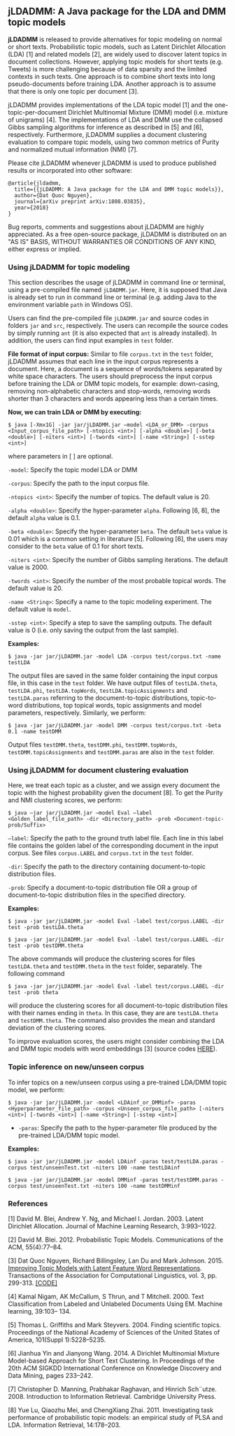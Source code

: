 ## jLDADMM: A Java package for the LDA and DMM topic models 

**jLDADMM** is released to provide alternatives for topic modeling on normal or short texts. Probabilistic topic models, such as Latent Dirichlet Allocation (LDA) [1] and related models [2], are widely used to discover latent topics in document collections. However, applying topic models for short texts (e.g. Tweets) is more challenging because of data sparsity and the limited contexts in such texts. One approach is to combine short texts into long pseudo-documents before training LDA. Another approach is to assume that there is only one topic per document [3].

jLDADMM provides implementations of the LDA topic model [1] and the one-topic-per-document Dirichlet Multinomial Mixture (DMM) model (i.e. mixture of unigrams) [4]. The implementations of LDA and DMM use the collapsed Gibbs sampling algorithms for inference as described in [5] and [6], respectively. Furthermore, jLDADMM supplies a document clustering evaluation to compare topic models, using two common metrics of Purity and normalized mutual information (NMI) [7].

Please cite jLDADMM whenever jLDADMM is used to produce published results or incorporated into other software:

	@article{jldadmm,
	  title={{jLDADMM: A Java package for the LDA and DMM topic models}},
	  author={Dat Quoc Nguyen},
	  journal={arXiv preprint arXiv:1808.03835},
	  year={2018}
	}

Bug reports, comments and suggestions about jLDADMM are highly appreciated. As a free open-source package, jLDADMM is distributed on an "AS IS" BASIS, WITHOUT WARRANTIES OR CONDITIONS OF ANY KIND, either express or implied.

### Using jLDADMM for topic modeling

This section describes the usage of jLDADMM in command line or terminal, using a  pre-compiled file named `jLDADMM.jar`. Here, it is supposed that Java is already set to run in command line or terminal (e.g. adding Java to the environment variable `path` in Windows OS).

Users can find the pre-compiled file `jLDADMM.jar` and source codes in folders `jar` and `src`, respectively. The users can recompile the source codes by simply running `ant` (it is also expected that `ant` is already installed). In addition, the users can find input examples in `test` folder.

**File format of input corpus:**  Similar to file `corpus.txt`  in the `test` folder, jLDADMM assumes that each line in the input corpus represents a document. Here, a document is a sequence of words/tokens separated by white space characters. The users should preprocess the input corpus before training the LDA or DMM topic  models, for example: down-casing, removing non-alphabetic characters and stop-words, removing words shorter than 3 characters and words appearing less than a certain times.  

**Now, we can train LDA or DMM by executing:**

	$ java [-Xmx1G] -jar jar/jLDADMM.jar –model <LDA_or_DMM> -corpus <Input_corpus_file_path> [-ntopics <int>] [-alpha <double>] [-beta <double>] [-niters <int>] [-twords <int>] [-name <String>] [-sstep <int>]

where parameters in [ ] are optional.

`-model`: Specify the topic model LDA or DMM

`-corpus`: Specify the path to the input corpus file.

`-ntopics <int>`: Specify the number of topics. The default value is 20.

`-alpha <double>`: Specify the hyper-parameter `alpha`. Following [6, 8], the default  `alpha` value is 0.1.

`-beta <double>`: Specify the hyper-parameter `beta`. The default `beta` value is 0.01 which is a common setting in  literature [5]. Following [6], the users may consider to the `beta` value of 0.1 for short texts.

`-niters <int>`: Specify the number of Gibbs sampling iterations. The default value is 2000.

`-twords <int>`: Specify the number of the most probable topical words. The default value is 20.

`-name <String>`: Specify a name to the topic modeling experiment. The default value is `model`.

`-sstep <int>`: Specify a step to save the sampling outputs. The default value is 0 (i.e. only saving the output from the last sample).

**Examples:**

	$ java -jar jar/jLDADMM.jar -model LDA -corpus test/corpus.txt -name testLDA

The output files are saved in the same folder containing the input corpus file, in this case in the `test` folder. We have output files of `testLDA.theta`, `testLDA.phi`, `testLDA.topWords`, `testLDA.topicAssignments` and `testLDA.paras` referring to the document-to-topic distributions, topic-to-word distributions, top topical words, topic assignments and model parameters, respectively. Similarly, we perform:

	$ java -jar jar/jLDADMM.jar -model DMM -corpus test/corpus.txt -beta 0.1 -name testDMM

Output files `testDMM.theta`, `testDMM.phi`, `testDMM.topWords`, `testDMM.topicAssignments` and `testDMM.paras` are also in the `test` folder.

### Using jLDADMM for document clustering evaluation

Here, we treat each topic as a cluster, and we assign every document the topic with the highest probability given the document [8]. To get the Purity and NMI clustering scores, we perform:

	$ java –jar jar/jLDADMM.jar –model Eval –label <Golden_label_file_path> -dir <Directory_path> -prob <Document-topic-prob/Suffix>

`–label`: Specify the path to the ground truth label file. Each line in this label file contains the golden label of the corresponding document in the input corpus. See files `corpus.LABEL` and `corpus.txt` in the `test` folder.

`-dir`: Specify the path to the directory containing document-to-topic distribution files.

`-prob`: Specify a document-to-topic distribution file OR a group of document-to-topic distribution files in the specified directory.

**Examples:**

	$ java -jar jar/jLDADMM.jar -model Eval -label test/corpus.LABEL -dir test -prob testLDA.theta

	$ java -jar jar/jLDADMM.jar -model Eval -label test/corpus.LABEL -dir test -prob testDMM.theta

The above commands will produce the clustering scores for files `testLDA.theta` and `testDMM.theta`  in the `test` folder, separately. The following command

	$ java -jar jar/jLDADMM.jar -model Eval -label test/corpus.LABEL -dir test -prob theta

will produce the clustering scores for all document-to-topic distribution files with their names ending in `theta`. In this case, they are are `testLDA.theta` and `testDMM.theta`. The command also provides the mean and standard deviation of the clustering scores.

To improve evaluation scores, the users might consider combining the LDA and DMM topic models with word embeddings [3] \(source codes [HERE](https://github.com/datquocnguyen/LFTM)\).

### Topic inference on new/unseen corpus

To infer topics on a new/unseen corpus using a pre-trained LDA/DMM topic model, we perform:

`$ java -jar jar/jLDADMM.jar -model <LDAinf_or_DMMinf> -paras <Hyperparameter_file_path> -corpus <Unseen_corpus_file_path> [-niters <int>] [-twords <int>] [-name <String>] [-sstep <int>]`

* `-paras`: Specify the path to the hyper-parameter file produced by the pre-trained LDA/DMM topic model.

<b>Examples:</b>

`$ java -jar jar/jLDADMM.jar -model LDAinf -paras test/testLDA.paras -corpus test/unseenTest.txt -niters 100 -name testLDAinf`

`$ java -jar jar/jLDADMM.jar -model DMMinf -paras test/testDMM.paras -corpus test/unseenTest.txt -niters 100 -name testDMMinf`

### References

[1]   David M. Blei, Andrew Y. Ng, and Michael I. Jordan. 2003. Latent Dirichlet Allocation. Journal of Machine Learning Research, 3:993–1022.

[2]   David M. Blei. 2012. Probabilistic Topic Models. Communications of the ACM, 55(4):77–84.

[3]   Dat Quoc Nguyen, Richard Billingsley, Lan Du and Mark Johnson. 2015. [Improving Topic Models with Latent Feature Word Representations](https://tacl2013.cs.columbia.edu/ojs/index.php/tacl/article/view/582/158). Transactions of the Association for Computational Linguistics, vol. 3, pp. 299-313. [[CODE]](https://github.com/datquocnguyen/LFTM)

[4]   Kamal Nigam, AK McCallum, S Thrun, and T Mitchell. 2000. Text Classification from Labeled and Unlabeled Documents Using EM. Machine learning, 39:103– 134.

[5]   Thomas L. Griffiths and Mark Steyvers. 2004. Finding scientific topics. Proceedings of the National Academy of Sciences of the United States of America, 101(Suppl 1):5228–5235.

[6]   Jianhua Yin and Jianyong Wang. 2014. A Dirichlet Multinomial Mixture Model-based Approach for Short Text Clustering. In Proceedings of the 20th ACM SIGKDD International Conference on Knowledge Discovery and Data Mining, pages 233–242.

[7]   Christopher D. Manning, Prabhakar Raghavan, and Hinrich Sch¨utze. 2008. Introduction to Information Retrieval. Cambridge University Press.

[8]   Yue Lu, Qiaozhu Mei, and ChengXiang Zhai. 2011. Investigating task performance of probabilistic topic models: an empirical study of PLSA and LDA. Information Retrieval, 14:178–203.
